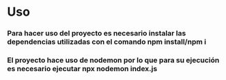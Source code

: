 <h1>Uso</h1>
<h3>Para hacer uso del proyecto es necesario instalar las dependencias utilizadas con el comando npm install/npm i</h3>
<h3>El proyecto hace uso de nodemon por lo que para su ejecución es necesario ejecutar npx nodemon index.js</h3>